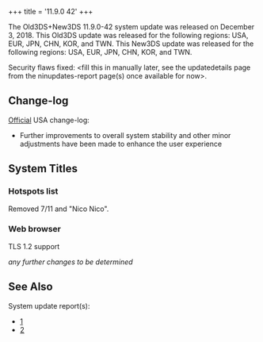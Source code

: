 +++
title = '11.9.0 42'
+++

The Old3DS+New3DS 11.9.0-42 system update was released on December 3,
2018. This Old3DS update was released for the following regions: USA,
EUR, JPN, CHN, KOR, and TWN. This New3DS update was released for the
following regions: USA, EUR, JPN, CHN, KOR, and TWN.

Security flaws fixed: \<fill this in manually later, see the
updatedetails page from the ninupdates-report page(s) once available for
now\>.

## Change-log

[Official](https://en-americas-support.nintendo.com/app/answers/detail/a_id/667/p/430/c/267)
USA change-log:

- Further improvements to overall system stability and other minor
  adjustments have been made to enhance the user experience

## System Titles

### Hotspots list

Removed 7/11 and "Nico Nico".

### Web browser

TLS 1.2 support

*any further changes to be determined*

## See Also

System update report(s):

- [1](https://yls8.mtheall.com/ninupdates/reports.php?date=12-03-18_07-00-37&sys=ctr)
- [2](https://yls8.mtheall.com/ninupdates/reports.php?date=12-03-18_07-00-42&sys=ktr)
